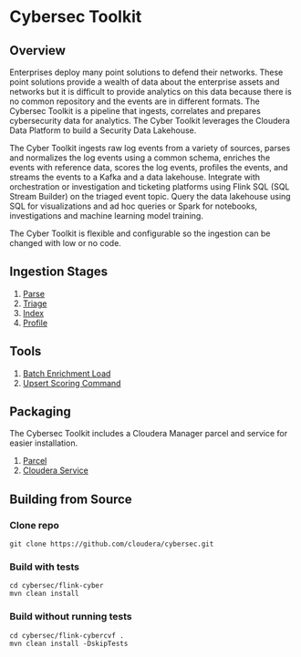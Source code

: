 # Cybersec Toolkit

## Overview
Enterprises deploy many point solutions to defend their networks.  These point solutions provide a wealth of data about the enterprise assets and networks but it is difficult to provide analytics on this data because there is no common repository and the events are in different formats.  The Cybersec Toolkit is a pipeline that ingests, correlates and prepares cybersecurity data for analytics.  The Cyber Toolkit leverages the Cloudera Data Platform to build a Security Data Lakehouse.

The Cyber Toolkit ingests raw log events from a variety of sources, parses and normalizes the log events using a common schema, enriches the events with reference data, scores the log events, profiles the events, and streams the events to a Kafka and a data lakehouse.   Integrate with orchestration or investigation and ticketing platforms using Flink SQL (SQL Stream Builder) on the triaged event topic.  Query the data lakehouse using SQL for visualizations and ad hoc queries or Spark for notebooks, investigations and machine learning model training.

The Cyber Toolkit is flexible and configurable so the ingestion can be changed with low or no code.
 
## Ingestion Stages
1. [Parse](flink-cyber/parser-chains-flink/README.md)
2. [Triage](flink-cyber/flink-enrichment/flink-enrichment-combined/README.md)
3. [Index](flink-cyber/flink-indexing/flink-indexing-hive/README.md)
4. [Profile](flink-cyber/flink-profiler-java/README.md)

## Tools
1. [Batch Enrichment Load](flink-cyber/flink-enrichment/flink-enrichment-load/README.md)
2. [Upsert Scoring Command](flink-cyber/flink-commands/scoring-commands/README.md)

## Packaging
The Cybersec Toolkit includes a Cloudera Manager parcel and service for easier installation. 
1. [Parcel](flink-cyber/cyber-parcel)
2. [Cloudera Service](flink-cyber/cyber-csd)

## Building from Source
### Clone repo
```
git clone https://github.com/cloudera/cybersec.git
```

### Build with tests

```
cd cybersec/flink-cyber
mvn clean install
```

### Build without running tests
```
cd cybersec/flink-cybercvf .
mvn clean install -DskipTests
```

